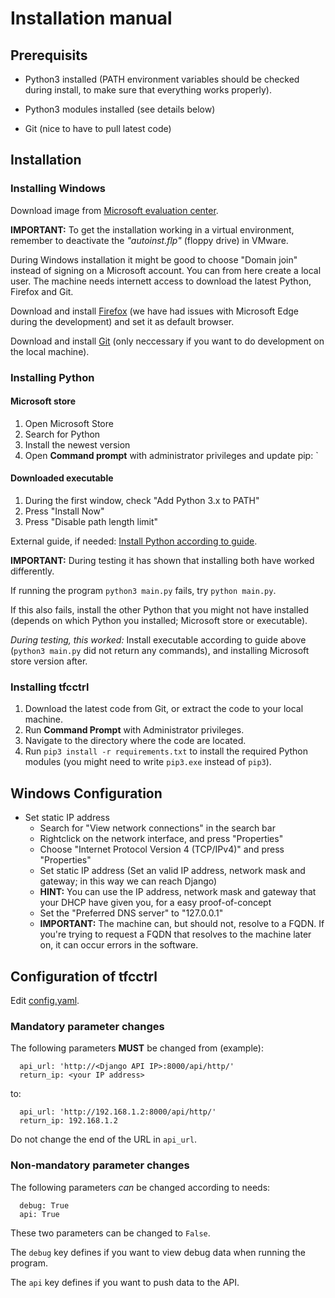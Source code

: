 # Installation manual

## Prerequisits

* Python3 installed (PATH environment variables should be checked during install, to make sure that everything works properly).

* Python3 modules installed (see details below)
* Git (nice to have to pull latest code)

## Installation

### Installing Windows
Download image from [Microsoft evaluation center](https://www.microsoft.com/en-us/evalcenter/evaluate-windows-10-enterprise).

**IMPORTANT:** To get the installation working in a virtual environment, remember to deactivate the _"autoinst.flp"_ (floppy drive) in VMware.

During Windows installation it might be good to choose "Domain join" instead of signing on a Microsoft account. You can from here create a local user. The machine needs internett access to download the latest Python, Firefox and Git.

Download and install [Firefox](https://www.mozilla.org/) (we have had issues with Microsoft Edge during the development) and set it as default browser.

Download and install [Git](https://git-scm.com/download/win) (only neccessary if you want to do development on the local machine).


### Installing Python
#### Microsoft store
1. Open Microsoft Store
2. Search for Python
3. Install the newest version
4. Open **Command prompt** with administrator privileges and update pip: `

#### Downloaded executable
1. During the first window, check "Add Python 3.x to PATH"
2. Press "Install Now"
3. Press "Disable path length limit"

External guide, if needed: [Install Python according to guide](https://www.howtogeek.com/197947/how-to-install-python-on-windows/).

**IMPORTANT:** During testing it has shown that installing both have worked differently.

If running the program `python3 main.py` fails, try `python main.py`.

If this also fails, install the other Python that you might not have installed (depends on which Python you installed; Microsoft store or executable).

_During testing, this worked:_ Install executable according to guide above (`python3 main.py` did not return any commands), and installing Microsoft store version after.

### Installing tfcctrl
1. Download the latest code from Git, or extract the code to your local machine.
2. Run **Command Prompt** with Administrator privileges.
3. Navigate to the directory where the code are located.
4. Run `pip3 install -r requirements.txt` to install the required Python modules (you might need to write `pip3.exe` instead of `pip3`).

## Windows Configuration
* Set static IP address
  - Search for "View network connections" in the search bar
  - Rightclick on the network interface, and press "Properties"
  - Choose "Internet Protocol Version 4 (TCP/IPv4)" and press "Properties"
  - Set static IP address (Set an valid IP address, network mask and gateway; in this way we can reach Django)
  - **HINT:** You can use the IP address, network mask and gateway that your DHCP have given you, for a easy proof-of-concept
  - Set the "Preferred DNS server" to "127.0.0.1"
  - **IMPORTANT:** The machine can, but should not, resolve to a FQDN. If you're trying to request a FQDN that resolves to the machine later on, it can occur errors in the software.

## Configuration of tfcctrl
Edit [config.yaml](modules/config.yaml).

### Mandatory parameter changes
The following parameters **MUST** be changed from (example):
```
  api_url: 'http://<Django API IP>:8000/api/http/'
  return_ip: <your IP address>
```
to:
```
  api_url: 'http://192.168.1.2:8000/api/http/'
  return_ip: 192.168.1.2
```
Do not change the end of the URL in `api_url`.

### Non-mandatory parameter changes
The following parameters _can_ be changed according to needs:
```
  debug: True
  api: True
```

These two parameters can be changed to `False`.

The `debug` key defines if you want to view debug data when running the program.

The `api` key defines if you want to push data to the API.
